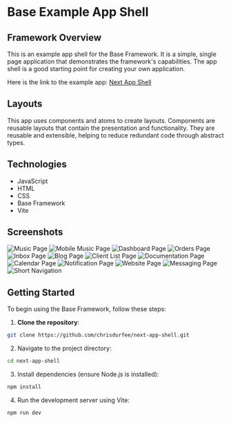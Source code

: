 # Base Example App Shell

## Framework Overview

This is an example app shell for the Base Framework. It is a simple, single page application that demonstrates the framework's capabilities. The app shell is a good starting point for creating your own application.

Here is the link to the example app: [Next App Shell](https://chrisdurfee.github.io/next-app-shell/)

## Layouts

This app uses components and atoms to create layouts. Components are reusable layouts that contain the presentation and functionality. They are reusable and extensible, helping to reduce redundant code through abstract types.

## Technologies

- JavaScript
- HTML
- CSS
- Base Framework
- Vite

## Screenshots

![Music Page](https://raw.githubusercontent.com/chrisdurfee/next-app-shell/refs/heads/main/public/images/product/music-page.png)
![Mobile Music Page](https://raw.githubusercontent.com/chrisdurfee/next-app-shell/refs/heads/main/public/images/product/mobile-music-page.png)
![Dashboard Page](https://raw.githubusercontent.com/chrisdurfee/next-app-shell/refs/heads/main/public/images/product/dashboard-page.png)
![Orders Page](https://raw.githubusercontent.com/chrisdurfee/next-app-shell/refs/heads/main/public/images/product/orders-page.png)
![Inbox Page](https://raw.githubusercontent.com/chrisdurfee/next-app-shell/refs/heads/main/public/images/product/inbox-page.png)
![Blog Page](https://raw.githubusercontent.com/chrisdurfee/next-app-shell/refs/heads/main/public/images/product/blog-page.png)
![Client List Page](https://raw.githubusercontent.com/chrisdurfee/next-app-shell/refs/heads/main/public/images/product/client-list-page.png)
![Documentation Page](https://raw.githubusercontent.com/chrisdurfee/next-app-shell/refs/heads/main/public/images/product/documentation-page.png)
![Calendar Page](https://raw.githubusercontent.com/chrisdurfee/next-app-shell/refs/heads/main/public/images/product/calendar-page.png)
![Notification Page](https://raw.githubusercontent.com/chrisdurfee/next-app-shell/refs/heads/main/public/images/product/notifications-page.png)
![Website Page](https://raw.githubusercontent.com/chrisdurfee/next-app-shell/refs/heads/main/public/images/product/website-page.png)
![Messaging Page](https://raw.githubusercontent.com/chrisdurfee/next-app-shell/refs/heads/main/public/images/product/messaging-page.png)
![Short Navigation](https://raw.githubusercontent.com/chrisdurfee/next-app-shell/refs/heads/main/public/images/product/short-navigation.png)

## Getting Started

To begin using the Base Framework, follow these steps:

1. **Clone the repository**:
```bash
git clone https://github.com/chrisdurfee/next-app-shell.git
```

2. Navigate to the project directory:
```bash
cd next-app-shell
```
3. Install dependencies (ensure Node.js is installed):
```bash
npm install
```

4. Run the development server using Vite:
```bash
npm run dev
```